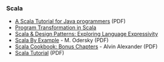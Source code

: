 ### Scala
* [A Scala Tutorial for Java programmers](http://www.scala-lang.org/docu/files/ScalaTutorial.pdf) (PDF)
* [Program Transformation in Scala](http://homepages.cwi.nl/~ai/MScThesis-A-Izmaylova.pdf)
* [Scala & Design Patterns: Exploring Language Expressivity](http://www.scala-lang.org/old/sites/default/files/FrederikThesis.pdf)
* [Scala By Example](http://www.scala-lang.org/docu/files/ScalaByExample.pdf) - M. Odersky (PDF)
* [Scala Cookbook: Bonus Chapters](http://examples.oreilly.com/9781449339616-files/Scala_Cookbook_bonus_chapters.pdf) - Alvin Alexander (PDF)
* [Scala Tutorial](http://www.tutorialspoint.com/scala/scala_tutorial.pdf) (PDF)
